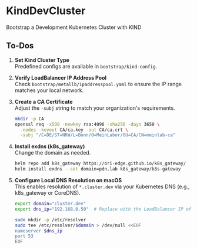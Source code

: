 # KindDevCluster  
Bootstrap a Development Kubernetes Cluster with KIND

## To-Dos

1. **Set Kind Cluster Type**  
   Predefined configs are available in `bootstrap/kind-config`.

2. **Verify LoadBalancer IP Address Pool**  
   Check `bootstrap/metallb/ipaddresspool.yaml` to ensure the IP range matches your local network.

3. **Create a CA Certificate**  
   Adjust the `-subj` string to match your organization's requirements.

   ```bash
   mkdir -p CA
   openssl req -x509 -newkey rsa:4096 -sha256 -days 3650 \
     -nodes -keyout CA/ca.key -out CA/ca.crt \
     -subj "/C=DE/ST=NRW/L=Bonn/O=MeinLabor/OU=CA/CN=meinlab-ca"
   ```

4. **Install exdns (k8s_gateway)**  
   Change the domain as needed.

   ```bash
   helm repo add k8s_gateway https://ori-edge.github.io/k8s_gateway/
   helm install exdns --set domain=pdn.lab k8s_gateway/k8s-gateway
   ```

5. **Configure Local DNS Resolution on macOS**  
   This enables resolution of `*.cluster.dev` via your Kubernetes DNS (e.g., k8s_gateway or CoreDNS).

   ```bash
   export domain="cluster.dev"
   export dns_ip="192.168.0.50"  # Replace with the LoadBalancer IP of your DNS service

   sudo mkdir -p /etc/resolver
   sudo tee /etc/resolver/$domain > /dev/null <<EOF
   nameserver $dns_ip
   port 53
   EOF
   ```